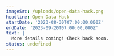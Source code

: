 ```yaml
---
imageSrc: /uploads/open-data-hack.png
headline: Open Data Hack
startDate: '2023-08-30T07:00:00.000Z'
endDate: '2023-09-20T07:00:00.000Z'
text: |
  More details coming! Check back soon.
status: undefined
---
```


